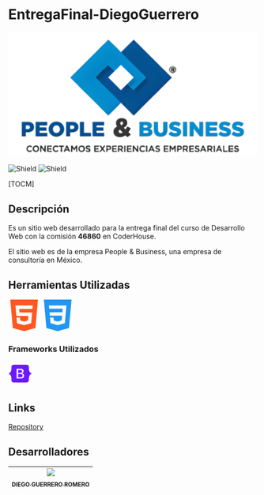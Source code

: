 # EntregaFinal-DiegoGuerrero

![Logo P&B](<assets/img/1 IMAGOTIPO zyro.png>)

![Shield](https://img.shields.io/badge/status-En_desarrollo-green)
![Shield](https://img.shields.io/badge/release_date-Octubre-orange)

[TOCM]

## Descripción

Es un sitio web desarrollado para la entrega final del curso de Desarrollo Web con la comisión __46860__ en CoderHouse. 

El sitio web es de la empresa People & Business, una empresa de consultoría en México. 

## Herramientas Utilizadas

![HTML5](html-5-3.png)
![CSS3](css-3.png)

### Frameworks Utilizados

![Bootstrap](icons8-oreja-48.png)

## Links

[Repository](https://github.com/DiegoGR22/EntregaFinal-DiegoGuerrero/tree/entrega-final)

## Desarrolladores

| [<img src="https://avatars.githubusercontent.com/u/142441979?v=4" width=115><br><sub>DIEGO GUERRERO ROMERO</sub>](https://github.com/DiegoGR22) |
| :---: |
